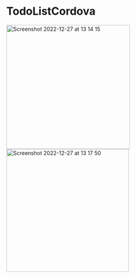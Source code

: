 # TodoListCordova

<img width="324" alt="Screenshot 2022-12-27 at 13 14 15" src="https://user-images.githubusercontent.com/31353016/209672370-e780b627-9f04-4911-bdbe-ef1775414267.png">
<img width="321" alt="Screenshot 2022-12-27 at 13 17 50" src="https://user-images.githubusercontent.com/31353016/209672366-692b00c3-ec0e-4c05-8149-05316674e29e.png">
